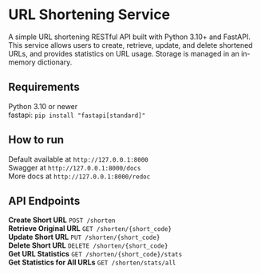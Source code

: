 # URL Shortening Service
A simple URL shortening RESTful API built with Python 3.10+ and FastAPI. This service allows users to create, retrieve, update, and delete shortened URLs, and provides statistics on URL usage.
Storage is managed in an in-memory dictionary.

## Requirements
Python 3.10 or newer  
fastapi: `pip install "fastapi[standard]"`

## How to run
Default available at `http://127.0.0.1:8000`  
Swagger at `http://127.0.0.1:8000/docs`  
More docs at `http://127.0.0.1:8000/redoc`  

## API Endpoints
**Create Short URL** `POST /shorten`  
**Retrieve Original URL** `GET /shorten/{short_code}`  
**Update Short URL** `PUT /shorten/{short_code}`     
**Delete Short URL** `DELETE /shorten/{short_code}`  
**Get URL Statistics** `GET /shorten/{short_code}/stats`  
**Get Statistics for All URLs** `GET /shorten/stats/all`  